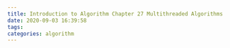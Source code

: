 ```yaml
---
title: Introduction to Algorithm Chapter 27 Multithreaded Algorithms
date: 2020-09-03 16:39:58
tags:
categories: algorithm
---
```

